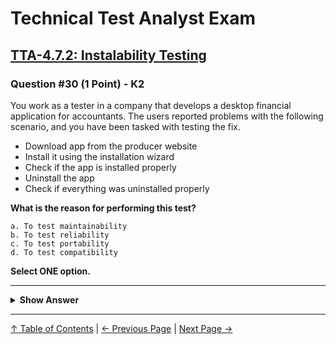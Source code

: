 # Technical Test Analyst Exam

## [TTA-4.7.2: Instalability Testing](../../4-quality-characteristics-for-technical-testing/4.7-portability-testing.md#472-installability-testing)

### Question #30 (1 Point) - K2

You work as a tester in a company that develops a desktop financial application for accountants. The users reported problems with the following scenario, and you have been tasked with testing the fix.

- Download app from the producer website
- Install it using the installation wizard
- Check if the app is installed properly
- Uninstall the app
- Check if everything was uninstalled properly

**What is the reason for performing this test?**

    a. To test maintainability
    b. To test reliability
    c. To test portability
    d. To test compatibility

**Select ONE option.**

---

<details>
<summary><strong>Show Answer</strong></summary>

#### Correct Answer: c

    a. Is not correct. The test appears to be for installability, which is not a form of maintainability testing, it is a type of portability testing
    b. Is not correct. The test appears to be for installability, which is not a form of reliability testing, it is a type of portability testing
    c. Is correct. The test appears to be for installability, which is a type of portability testing
    d. Is not correct. The test appears to be for installability, which is not a form of compatibility testing, it is a type of portability testing

</details>

---

[↑ Table of Contents](../../README.md#table-of-contents) | [← Previous Page](question-29.md) | [Next Page →](question-31.md)
